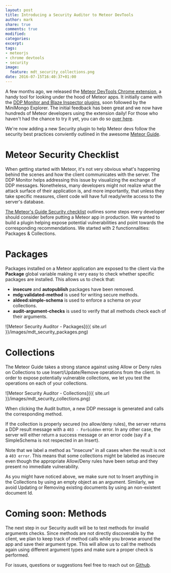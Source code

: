 ```yaml
---
layout: post
title: Introducing a Security Auditor to Meteor DevTools
author: mark
share: true
comments: true
modified:
categories: 
excerpt:
tags:
- meteorjs
- chrome devtools
- security
image:
  feature: mdt_security_collections.png
date: 2016-07-15T16:40:37+01:00
---
```


A few months ago, we released the [Meteor DevTools Chrome extension](https://github.com/thebakeryio/meteor-devtools), a handy tool for looking under the hood of Meteor apps. It initially came with the [DDP Monitor and Blaze Inspector plugins](http://blog.thebakery.io/introducing-meteor-devtools-for-chrome/), soon followed by the MiniMongo Explorer. The initial feedback has been great and we now have hundreds of Meteor developers using the extension daily! For those who haven't had the chance to try it yet, you can do so [over here](https://chrome.google.com/webstore/detail/meteor-devtools/ippapidnnboiophakmmhkdlchoccbgje).

We're now adding a new Security plugin to help Meteor devs follow the security best practices conviently outlined in the awesome [Meteor Guide](https://guide.meteor.com/security.html).

# Meteor Security Checklist

When getting started with Meteor, it's not very obvious what's happening behind the scenes and how the client communicates with the server. The DDP Monitor helps addressing this issue by visualizing the exchange of DDP messages. Nonetheless, many developers might not realize what the attack surface of their application is, and more importantly, that unless they take specific measures, client code will have full ready/write access to the server's database.

[The Meteor's Guide Security checklist](https://guide.meteor.com/security.html#checklist) outlines some steps every developer should consider before putting a Meteor app in production. We wanted to build a plugin helping expose potential vulnerabilities and point towards the corresponding recommendations. We started with 2 functionnalities: Packages & Collections.

# Packages

Packages installed on a Meteor application are exposed to the client via the **Package** global variable making it very easy to check whether specific packages are installed. This allows us to check that:

- **insecure** and **autopublish** packages have been removed.
- **mdg:validated-method** is used for writing secure methods.
- **aldeed:simple-schema** is used to enforce a schema on your collections.
- **audit-argument-checks** is used to verify that all methods check each of their arguments.

![Meteor Security Auditor - Packages]({{ site.url }}/images/mdt_security_packages.png)


# Collections
 
The Meteor Guide takes a strong stance against using Allow or Deny rules on Collections to use Insert/Update/Remove operations from the client. In order to expose potentially vulnerable collections, we let you test the operations on each of your collections.

![Meteor Security Auditor - Collections]({{ site.url }}/images/mdt_security_collections.png)

When clicking the Audit button, a new DDP message is generated and calls the corresponding method. 

<script src="https://gist.github.com/markdowney/b14db7cf5ab5e233d5394e29875a2627.js"></script>

If the collection is properly secured (no allow/deny rules), the server returns a DDP result message with a ```403 - Forbidden``` error. In any other case, the server will either return a success message or an error code (say if a SimpleSchema is not respected in an Insert). 

Note that we label a method as "insecure" in all cases when the result is not a ```403 error```. This means that some collections might be labeled as insecure even though the appropriate Allow/Deny rules have been setup and they present no immediate vulnerability.

As you might have noticed above, we make sure not to Insert anything in the Collections by using an empty object as an argument. Similarly, we avoid Updating or Removing existing documents by using an non-existent document Id. 

# Coming soon: Methods

The next step in our Security audit will be to test methods for invalid arguments checks. Since methods are not directly discoverable by the client, we plan to keep track of method calls while you browse around the app and save their argument type. This will allow us to call the methods again using different argument types and make sure a proper check is performed.

For issues, questions or suggestions feel free to reach out on [Github](https://github.com/thebakeryio/meteor-devtools).
